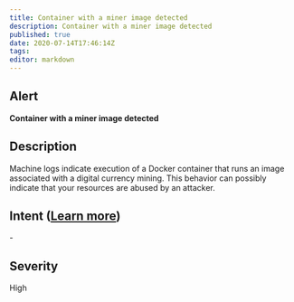```yaml
---
title: Container with a miner image detected
description: Container with a miner image detected
published: true
date: 2020-07-14T17:46:14Z
tags:
editor: markdown
---
```


## Alert
**Container with a miner image detected**

## Description
Machine logs indicate execution of a Docker container that runs an image associated with a digital currency mining. This behavior can possibly indicate that your resources are abused by an attacker.

## Intent ([Learn more](/public/security/alerts/intentions.md))
\-

## Severity
High





